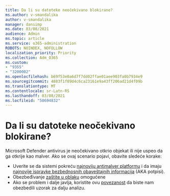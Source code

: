 ```yaml
---
title: Da li su datoteke neočekivano blokirane?
ms.author: v-smandalika
author: v-smandalika
manager: dansimp
ms.date: 03/08/2021
audience: Admin
ms.topic: article
ms.service: o365-administration
ROBOTS: NOINDEX, NOFOLLOW
localization_priority: Priority
ms.collection: Adm_O365
ms.custom:
- "9355"
- "3200002"
ms.openlocfilehash: b69f53e0a6d7f7dd02ffae01aee903fa0b7934e9
ms.sourcegitcommit: 4883f1f89d4c6ca23161e9a43ff206ad21d4f09b
ms.translationtype: MT
ms.contentlocale: sr-Latn-RS
ms.lasthandoff: 03/08/2021
ms.locfileid: "50694832"
---
```

# <a name="files-are-being-blocked-unexpectedly"></a>Da li su datoteke neočekivano blokirane?

Microsoft Defender antivirus je neočekivano otkrio objekat ili nije uspeo da ga otkrije kao malver. Ako se ovaj scenario pojavi, obavite sledeće korake:

- Uverite se da sistemi pokreću [najnoviju antimalver platformu](https://docs.microsoft.com/windows/security/threat-protection/microsoft-defender-antivirus/manage-updates-baselines-microsoft-defender-antivirus) i da imaju [najnovije ispravke bezbednosnih obaveštajnih informacija](https://www.microsoft.com/security/encyclopedia/adlpackages.aspx) (AKA potpisi).
- Obezbeđivanje [zaštite u oblaku](https://docs.microsoft.com/windows/security/threat-protection/microsoft-defender-antivirus/enable-cloud-protection-microsoft-defender-antivirus) omogućene
- Ako se problem i dalje javlja, koristite ovu [povezanost](https://www.microsoft.com/wdsi/filesubmission) da biste nam obezbedili uzorak za dalju analizu.
